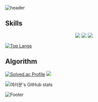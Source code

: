 ![header](https://capsule-render.vercel.app/api?type=transparent&color=auto&height=200&section=header&text=Front-End%20Developer&fontSize=50)

<!--
**minsun0714/minsun0714** is a ✨ _special_ ✨ repository because its `README.md` (this file) appears on your GitHub profile.

Here are some ideas to get you started:

- 🔭 I’m currently working on ...
- 🌱 I’m currently learning ...
- 👯 I’m looking to collaborate on ...
- 🤔 I’m looking for help with ...
- 💬 Ask me about ...
- 📫 How to reach me: ...
- 😄 Pronouns: ...
- ⚡ Fun fact: ...
-->
## Skills

<p align ="center">
<img src="https://img.shields.io/badge/HTML5-E34F26?style=flat-square&logo=HTML5&logoColor=white" />
<img src="https://img.shields.io/badge/CSS3-1572B6?style=flat-square&logo=CSS3&logoColor=white" />
<img src="https://img.shields.io/badge/JavaScript-F7DF1E?style=flat-square&logo=JavaScript&logoColor=white" />
  
[![Top Langs](https://github-readme-stats.vercel.app/api/top-langs/?username=minsun0714)](https://github.com/minsun0714/github-readme-stats)


## Algorithm
  
[![Solved.ac Profile](http://mazassumnida.wtf/api/v2/generate_badge?boj=javascriptminsun)](https://solved.ac/javascriptminsun/)
 <img src="http://mazandi.herokuapp.com/api?handle=javascriptminsun&theme=cool"/>

![여러분's GitHub stats](https://github-readme-stats.vercel.app/api?username=minsun0714&show_icons=true&theme=radical)

![Footer](https://capsule-render.vercel.app/api?type=waving&color=auto&height=200&section=footer)
